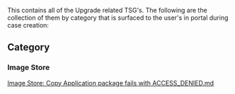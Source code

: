 This contains all of the Upgrade related TSG's.
The following are the collection of them by category that is surfaced to the user's in portal during case creation:

## **Category**
### Image Store
[Image Store: Copy Application package fails with ACCESS_DENIED.md](./Image%20Store:%20Copy%20Application%20package%20fails%20with%20ACCESS_DENIED.md)
